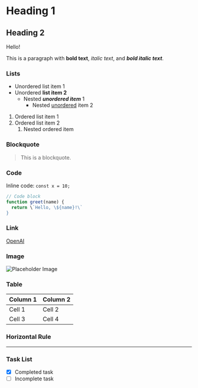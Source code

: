 # Heading 1

## Heading 2

Hello!

This is a paragraph with **bold text**, _italic text_, and **_bold italic text_**.

### Lists

- Unordered list item 1
- Unordered **list item 2**
  - Nested **_unordered item_** 1
    - Nested [unordered](http://example.com) item 2

1. Ordered list item 1
1. Ordered list item 2
   1. Nested ordered item

### Blockquote

> This is a blockquote.

### Code

Inline code: `const x = 10;`

```javascript
// Code block
function greet(name) {
  return \`Hello, \${name}!\`
}
```

### Link

[OpenAI](https://openai.com)

### Image

![Placeholder Image](https://placehold.jp/150x150.png)

### Table

| Column 1 | Column 2 |
| -------- | -------- |
| Cell 1   | Cell 2   |
| Cell 3   | Cell 4   |

### Horizontal Rule

---

### Task List

- [x] Completed task
- [ ] Incomplete task
